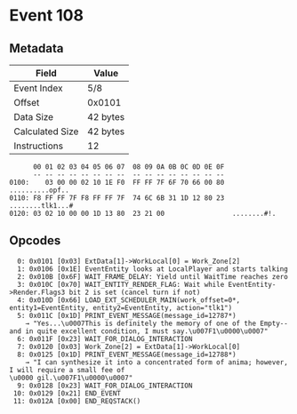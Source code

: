 # Event 108

## Metadata

| Field           | Value    |
|-----------------|----------|
| Event Index     | 5/8      |
| Offset          | 0x0101   |
| Data Size       | 42 bytes |
| Calculated Size | 42 bytes |
| Instructions    | 12       |

```
      00 01 02 03 04 05 06 07  08 09 0A 0B 0C 0D 0E 0F
      -- -- -- -- -- -- -- --  -- -- -- -- -- -- -- --
0100:    03 00 00 02 10 1E F0  FF FF 7F 6F 70 66 00 80   ..........opf..
0110: F8 FF FF 7F F8 FF FF 7F  74 6C 6B 31 1D 12 80 23  ........tlk1...#
0120: 03 02 10 00 00 1D 13 80  23 21 00                 ........#!.     
```

## Opcodes

```
  0: 0x0101 [0x03] ExtData[1]->WorkLocal[0] = Work_Zone[2]
  1: 0x0106 [0x1E] EventEntity looks at LocalPlayer and starts talking
  2: 0x010B [0x6F] WAIT_FRAME_DELAY: Yield until WaitTime reaches zero
  3: 0x010C [0x70] WAIT_ENTITY_RENDER_FLAG: Wait while EventEntity->Render.Flags3 bit 2 is set (cancel turn if not)
  4: 0x010D [0x66] LOAD_EXT_SCHEDULER_MAIN(work_offset=0*, entity1=EventEntity, entity2=EventEntity, action="tlk1")
  5: 0x011C [0x1D] PRINT_EVENT_MESSAGE(message_id=12787*)
    → "Yes...\u0007This is definitely the memory of one of the Empty--and in quite excellent condition, I must say.\u007F1\u0000\u0007"
  6: 0x011F [0x23] WAIT_FOR_DIALOG_INTERACTION
  7: 0x0120 [0x03] Work_Zone[2] = ExtData[1]->WorkLocal[0]
  8: 0x0125 [0x1D] PRINT_EVENT_MESSAGE(message_id=12788*)
    → "I can synthesize it into a concentrated form of anima; however, I will require a small fee of 
\u0000 gil.\u007F1\u0000\u0007"
  9: 0x0128 [0x23] WAIT_FOR_DIALOG_INTERACTION
 10: 0x0129 [0x21] END_EVENT
 11: 0x012A [0x00] END_REQSTACK()
```
